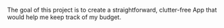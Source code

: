 The goal of this project is to create a straightforward, clutter-free App that would help me keep track of my budget. 

